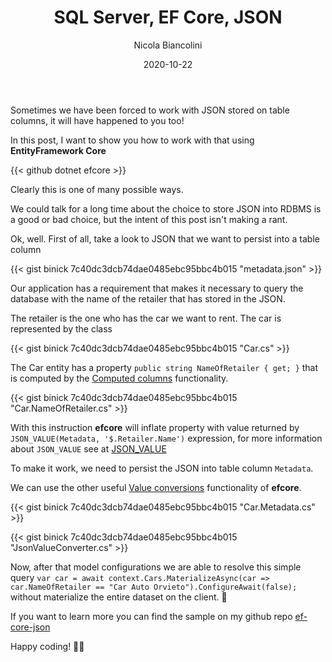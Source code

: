 ﻿---
title: SQL Server, EF Core, JSON
date: 2020-10-22
author: Nicola Biancolini
description: Sometimes we are forced to work with JSON, it will have happened to you too! In this post, I want to show you how to work with that using EF Core.
keywords:
  - efcore
  - sql server
tags:
  - tip
aliases:
  - /posts/2020-10-22_sqlserver-efcore-json
cover:
  image: cover.jpg
  alt: Post cover
  caption: Photo by [Hsiao Aristides](https://unsplash.com/@hsiaoaristides?utm_source=unsplash&utm_medium=referral&utm_content=creditCopyText) on [Unsplash](https://unsplash.com/s/photos/elephant?utm_source=unsplash&utm_medium=referral&utm_content=creditCopyText)
---

Sometimes we have been forced to work with JSON stored on table columns, it will have happened to you too!

In this post, I want to show you how to work with that using **EntityFramework Core**

{{< github dotnet efcore >}}

Clearly this is one of many possible ways.

We could talk for a long time about the choice to store JSON into RDBMS is a good or bad choice, but the intent of this post isn't making a rant.

Ok, well. First of all, take a look to JSON that we want to persist into a table column

{{< gist binick 7c40dc3dcb74dae0485ebc95bbc4b015 "metadata.json" >}}

Our application has a requirement that makes it necessary to query the database with the name of the retailer that has stored in the JSON.

The retailer is the one who has the car we want to rent.
The car is represented by the class

{{< gist binick 7c40dc3dcb74dae0485ebc95bbc4b015 "Car.cs" >}}

The Car entity has a property `public string NameOfRetailer { get; }` that is computed by the [Computed columns](https://docs.microsoft.com/ef/core/modeling/generated-properties?tabs=data-annotations#computed-columns) functionality.

{{< gist binick 7c40dc3dcb74dae0485ebc95bbc4b015 "Car.NameOfRetailer.cs" >}}

With this instruction **efcore** will inflate property with value returned by `JSON_VALUE(Metadata, '$.Retailer.Name')` expression, for more information about `JSON_VALUE` see at [JSON_VALUE](https://docs.microsoft.com/sql/t-sql/functions/json-value-transact-sql?view=sql-server-ver15)

To make it work, we need to persist the JSON into table column `Metadata`.

We can use the other useful [Value conversions](https://docs.microsoft.com/ef/core/modeling/value-conversions) functionality of **efcore**.

{{< gist binick 7c40dc3dcb74dae0485ebc95bbc4b015 "Car.Metadata.cs" >}} 

{{< gist binick 7c40dc3dcb74dae0485ebc95bbc4b015 "JsonValueConverter.cs" >}}

Now, after that model configurations we are able to resolve this simple query `var car = await context.Cars.MaterializeAsync(car => car.NameOfRetailer == "Car Auto Orvieto").ConfigureAwait(false);` without materialize the entire dataset on the client. 🚀

If you want to learn more you can find the sample on my github repo [ef-core-json](https://github.com/binick/samples/blob/6b9a4676c4f7f243c73abd59fb6aec592fd9f543/src/ef-core-json)

Happy coding! 🐱‍👤
